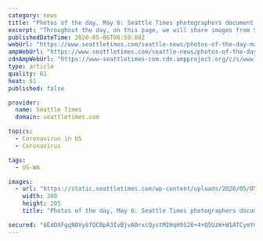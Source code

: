 ```yaml
---
category: news
title: "Photos of the day, May 6: Seattle Times photographers document life during the coronavirus pandemic"
excerpt: "Throughout the day, on this page, we will share images from Seattle Times staff photographers documenting the coronavirus outbreak and its effect on Seattle and the Puget Sound area. The previous day's post can be found here."
publishedDateTime: 2020-05-06T06:59:00Z
webUrl: "https://www.seattletimes.com/seattle-news/photos-of-the-day-may-6-seattle-times-photographers-document-life-during-the-coronavirus-pandemic/"
ampWebUrl: "https://www.seattletimes.com/seattle-news/photos-of-the-day-may-6-seattle-times-photographers-document-life-during-the-coronavirus-pandemic/?amp=1"
cdnAmpWebUrl: "https://www-seattletimes-com.cdn.ampproject.org/c/s/www.seattletimes.com/seattle-news/photos-of-the-day-may-6-seattle-times-photographers-document-life-during-the-coronavirus-pandemic/?amp=1"
type: article
quality: 61
heat: 61
published: false

provider:
  name: Seattle Times
  domain: seattletimes.com

topics:
  - Coronavirus in US
  - Coronavirus

tags:
  - US-WA

images:
  - url: "https://static.seattletimes.com/wp-content/uploads/2020/05/05052020_gallery_201017-300x205.jpg"
    width: 300
    height: 205
    title: "Photos of the day, May 6: Seattle Times photographers document life during the coronavirus pandemic"

secured: "6EdOXFgqN0Vy8fQCBpA3IvBjvA0rxcQystMIHqH9S26+4+Q5UzW+W1ATCymYn3Dz6ub/M1r+lT3aoObFmX/N+A/o7ZzClKc6TrbyqjvgbpzE1Sw8Ung7PrNS6pDsYrhx+pgPPLOqmISyQg2ZOBR76WV6qaq9N4/yLUb/r5LMtZvmSYYOJ0ZyIk7n50wsrwyZomXgjjCu44Y9CfIwDyvn5AqrkkPacOc4/tDwqeuqeaiPQWT/ftguros6km5w8DEhaAOytGL8cH+V7HPmdQLQ5WkFSVRJf8uH3fzdS07HxdHJ8jereY0QDoWVGw1zvF/E;BVn6DUEvYxYvRtMZ9jthdQ=="
---
```


